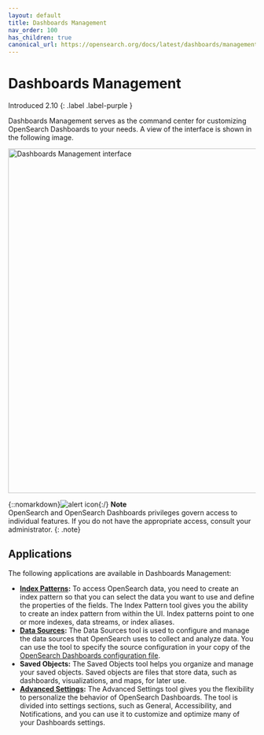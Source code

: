 ```yaml
---
layout: default
title: Dashboards Management
nav_order: 100
has_children: true
canonical_url: https://opensearch.org/docs/latest/dashboards/management/management-index/
---
```


# Dashboards Management
Introduced 2.10
{: .label .label-purple }

Dashboards Management serves as the command center for customizing OpenSearch Dashboards to your needs. A view of the interface is shown in the following image.

<img src="{{site.url}}{{site.baseurl}}/images/dashboards/dashboards-management-ui.png" alt="Dashboards Management interface" width="700"/>

{::nomarkdown}<img src="{{site.url}}{{site.baseurl}}/images/icons/alert-icon.png" class="inline-icon" alt="alert icon"/>{:/} **Note**<br>OpenSearch and OpenSearch Dashboards privileges govern access to individual features. If you do not have the appropriate access, consult your administrator. 
{: .note}

## Applications

The following applications are available in Dashboards Management:

- **[Index Patterns]({{site.url}}{{site.baseurl}}/dashboards/management/index-patterns/):** To access OpenSearch data, you need to create an index pattern so that you can select the data you want to use and define the properties of the fields. The Index Pattern tool gives you the ability to create an index pattern from within the UI. Index patterns point to one or more indexes, data streams, or index aliases. 
- **[Data Sources]({{site.url}}{{site.baseurl}}/dashboards/management/multi-data-sources/):** The Data Sources tool is used to configure and manage the data sources that OpenSearch uses to collect and analyze data. You can use the tool to specify the source configuration in your copy of the [OpenSearch Dashboards configuration file]({{site.url}}{{site.baseurl}}https://github.com/opensearch-project/OpenSearch-Dashboards/blob/main/config/opensearch_dashboards.yml).
- **Saved Objects:** The Saved Objects tool helps you organize and manage your saved objects. Saved objects are files that store data, such as dashboards, visualizations, and maps, for later use.
- **[Advanced Settings]({{site.url}}{{site.baseurl}}/dashboards/management/advanced-settings/):** The Advanced Settings tool gives you the flexibility to personalize the behavior of OpenSearch Dashboards. The tool is divided into settings sections, such as General, Accessibility, and Notifications, and you can use it to customize and optimize many of your Dashboards settings.
